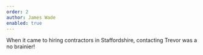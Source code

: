 ```yaml
---
order: 2
author: James Wade
enabled: true
---
```

When it came to hiring contractors in Staffordshire, contacting Trevor was a no brainier!
